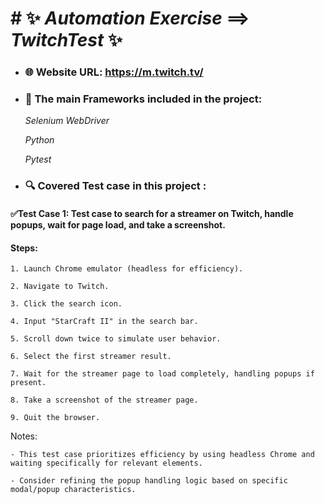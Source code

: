 # # ✨ *Automation Exercise* ==> *TwitchTest* ✨ 
- ### 🌐 Website URL: https://m.twitch.tv/

- ### 📝 The main Frameworks included in the project:

    *Selenium WebDriver*
 
    *Python*
 
    *Pytest*
 - ### 🔍️ Covered Test case in this project :
#### ✅Test Case 1: Test case to search for a streamer on Twitch, handle popups, wait for page load, and take a screenshot.
   #### Steps:
   
    1. Launch Chrome emulator (headless for efficiency).
    
    2. Navigate to Twitch.
    
    3. Click the search icon.
    
    4. Input "StarCraft II" in the search bar.
    
    5. Scroll down twice to simulate user behavior.
    
    6. Select the first streamer result.
    
    7. Wait for the streamer page to load completely, handling popups if present.
    
    8. Take a screenshot of the streamer page.
    
    9. Quit the browser.

  Notes:
  
    - This test case prioritizes efficiency by using headless Chrome and waiting specifically for relevant elements.
    
    - Consider refining the popup handling logic based on specific modal/popup characteristics.
    
